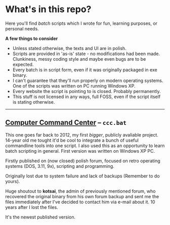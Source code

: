 # What's in this repo?
Here you'll find _batch_ scripts which I wrote for fun, learning purposes, or personal needs.

**A few things to consider**
- Unless stated otherwise, the texts and UI are in polish.
- Scripts are provided in 'as-is' state - no modifications had been made. Clunkiness, messy coding style and maybe even bugs are to be expected.
- Every batch is in script form, even if it was originally packaged in exe binary.
- I can't guarantee that they'll run properly on modern operating systems. One of the scripts was written on PC running Windows XP.
- Every website the script is pointing to is closed. Probably permanently.
- This stuff is not licensed in any ways, full FOSS, even if the script itself is stating otherwise.

---

## [Computer Command Center](https://github.com/daviox/old-stuff/blob/main/ccc.bat) – `ccc.bat`

This one goes far back to 2012, my first *bigger*, publicly avaliable project. 14-year old me tought it'd be cool to integrate a bunch of useful commandline tools into one script. I also used this as an opportunity to learn batch scripting in general. First version was written on Windows XP PC.

Firstly published on (now closed) polish forum, focused on retro operating systems (DOS, 3.11, 9x), scripting and programming.

Originally lost due to system failure and lack of backups (Remember to do yours).

Huge shoutout to **kotsai**, the admin of previously mentioned forum, who recovered the original binary from his own forum backup and sent me the files immediately after I've decided to contact him via e-mail about it. 10 years after I lost the files.

It's the newest published version.
